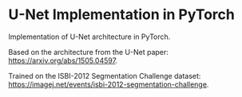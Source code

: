 # U-Net Implementation in PyTorch
Implementation of U-Net architecture in PyTorch.

Based on the architecture from the U-Net paper: https://arxiv.org/abs/1505.04597.

Trained on the ISBI-2012 Segmentation Challenge dataset: https://imagej.net/events/isbi-2012-segmentation-challenge.
